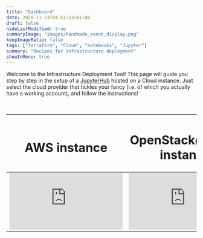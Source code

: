 ```yaml
---
title: "Dashboard"
date: 2020-11-23T04:51:13+01:00
draft: false
hideLastModified: true
summaryImage: "images/handmade_event_display.png"
keepImageRatio: false
tags: ["Terraform", "Cloud", "notebooks", "Jupyter"]
summary: "Recipes for infrastructure deployment"
showInMenu: true
---
```



Welcome to the Infrastructure Deployment Tool! 
This page will guide you step by step in the setup of a [JupyterHub](https://jupyter.org/hub) hosted on a Cloud instance.
Just select the cloud provider that tickles your fancy (i.e. of which you actually have a working account), and follow the instructions!

&nbsp;

| <h1><b>AWS instance</b></h1> | <h1><b>OpenStack@CERN instance</b></h1> |
|        :---:        |        :---:       |
| [![13TeV](https://gitlab.cern.ch/atlas-open-data-iac-qt-2021/aws_automated_jh_deployment/-/blob/master/README.md)](./images/Amazon-Web-Services-AWS-Logo.png) | [![8TeV](https://gitlab.cern.ch/atlas-open-data-iac-qt-2021/automated_jh_deployment/-/blob/master/README.md)](./images/OpenStack-Logo-Vertical.png) |

